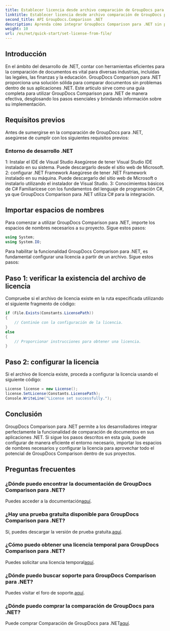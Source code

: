 ```yaml
---
title: Establecer licencia desde archivo comparación de GroupDocs para .NET
linktitle: Establecer licencia desde archivo comparación de GroupDocs para .NET
second_title: API GroupDocs.Comparison .NET
description: Aprenda cómo integrar GroupDocs Comparison para .NET sin problemas en sus aplicaciones. Configure, importe espacios de nombres y compare documentos sin esfuerzo.
weight: 10
url: /es/net/quick-start/set-license-from-file/
---
```

## Introducción
En el ámbito del desarrollo de .NET, contar con herramientas eficientes para la comparación de documentos es vital para diversas industrias, incluidas las legales, las finanzas y la educación. GroupDocs Comparison para .NET proporciona una solución sólida para comparar documentos sin problemas dentro de sus aplicaciones .NET. Este artículo sirve como una guía completa para utilizar GroupDocs Comparison para .NET de manera efectiva, desglosando los pasos esenciales y brindando información sobre su implementación.
## Requisitos previos
Antes de sumergirse en la comparación de GroupDocs para .NET, asegúrese de cumplir con los siguientes requisitos previos:
### Entorno de desarrollo .NET
1: Instalar el IDE de Visual Studio
Asegúrese de tener Visual Studio IDE instalado en su sistema. Puede descargarlo desde el sitio web de Microsoft.
2: configurar .NET Framework
Asegúrese de tener .NET Framework instalado en su máquina. Puede descargarlo del sitio web de Microsoft o instalarlo utilizando el instalador de Visual Studio.
3: Conocimientos básicos de C#
Familiarícese con los fundamentos del lenguaje de programación C#, ya que GroupDocs Comparison para .NET utiliza C# para la integración.

## Importar espacios de nombres
Para comenzar a utilizar GroupDocs Comparison para .NET, importe los espacios de nombres necesarios a su proyecto. Sigue estos pasos:
```csharp
using System;
using System.IO;
```

Para habilitar la funcionalidad GroupDocs Comparison para .NET, es fundamental configurar una licencia a partir de un archivo. Sigue estos pasos:
## Paso 1: verificar la existencia del archivo de licencia
Compruebe si el archivo de licencia existe en la ruta especificada utilizando el siguiente fragmento de código:
```csharp
if (File.Exists(Constants.LicensePath))
{
    // Continúe con la configuración de la licencia.
}
else
{
    // Proporcionar instrucciones para obtener una licencia.
}
```
## Paso 2: configurar la licencia
Si el archivo de licencia existe, proceda a configurar la licencia usando el siguiente código:
```csharp
License license = new License();
license.SetLicense(Constants.LicensePath);
Console.WriteLine("License set successfully.");
```

## Conclusión
GroupDocs Comparison para .NET permite a los desarrolladores integrar perfectamente la funcionalidad de comparación de documentos en sus aplicaciones .NET. Si sigue los pasos descritos en esta guía, puede configurar de manera eficiente el entorno necesario, importar los espacios de nombres necesarios y configurar la licencia para aprovechar todo el potencial de GroupDocs Comparison dentro de sus proyectos.
## Preguntas frecuentes
### ¿Dónde puedo encontrar la documentación de GroupDocs Comparison para .NET?
 Puedes acceder a la documentación[aquí](https://tutorials.groupdocs.com/comparison/net/).
### ¿Hay una prueba gratuita disponible para GroupDocs Comparison para .NET?
 Sí, puedes descargar la versión de prueba gratuita.[aquí](https://releases.groupdocs.com/).
### ¿Cómo puedo obtener una licencia temporal para GroupDocs Comparison para .NET?
 Puedes solicitar una licencia temporal[aquí](https://purchase.groupdocs.com/temporary-license/).
### ¿Dónde puedo buscar soporte para GroupDocs Comparison para .NET?
 Puedes visitar el foro de soporte.[aquí](https://forum.groupdocs.com/c/comparison/12).
### ¿Dónde puedo comprar la comparación de GroupDocs para .NET?
 Puede comprar Comparación de GroupDocs para .NET[aquí](https://purchase.groupdocs.com/buy).